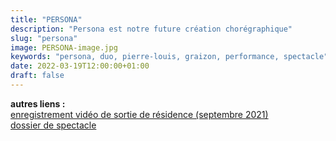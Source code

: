 ```yaml
---
title: "PERSONA"
description: "Persona est notre future création chorégraphique"
slug: "persona"
image: PERSONA-image.jpg
keywords: "persona, duo, pierre-louis, graizon, performance, spectacle"
date: 2022-03-19T12:00:00+01:00
draft: false
---
```

**autres liens :**  
[enregistrement vidéo de sortie de résidence (septembre 2021)](https://vimeo.com/605598830)  
[dossier de spectacle](/PERSONA-nov2021.pdf)

